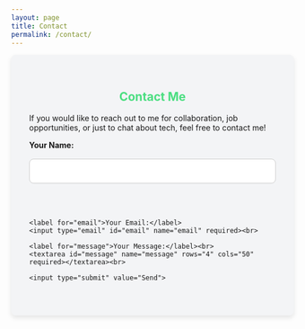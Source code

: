```yaml
---
layout: page
title: Contact
permalink: /contact/
---
```


<section class="contact">
  <h2>Contact Me</h2>
  <p>If you would like to reach out to me for collaboration, job opportunities, or just to chat about tech, feel free to contact me!</p>
  <form action="mailto:your-email@example.com" method="post" enctype="text/plain">
    <label for="name">Your Name:</label>
    <input type="text" id="name" name="name" required><br>

    <label for="email">Your Email:</label>
    <input type="email" id="email" name="email" required><br>

    <label for="message">Your Message:</label><br>
    <textarea id="message" name="message" rows="4" cols="50" required></textarea><br>

    <input type="submit" value="Send">
  </form>
</section>

<style>
.contact {
  max-width: 600px;
  margin: auto;
  padding: 2rem;
  background: #f3f4f6;
  border-radius: 8px;
  box-shadow: 0 4px 8px rgba(0, 0, 0, 0.1);
}
.contact h2 {
  color: #4ade80;
  text-align: center;
}
.contact form {
  display: flex;
  flex-direction: column;
  gap: 1rem;
}
.contact label {
  font-weight: bold;
}
.contact input,
.contact textarea {
  padding: 0.75rem;
  font-size: 1rem;
  border-radius: 8px;
  border: 1px solid #ccc;
}
.contact input[type="submit"] {
  background-color: #4ade80;
  color: white;
  border: none;
  cursor: pointer;
}
</style>
